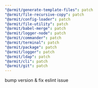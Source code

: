 ```yaml
---
"@armit/generate-template-files": patch
"@armit/file-recursive-copy": patch
"@armit/config-loader": patch
"@armit/file-utility": patch
"@armit/babel-merge": patch
"@armit/logger-node": patch
"@armit/commander": patch
"@armit/terminal": patch
"@armit/package": patch
"@armit/logger": patch
"@armit/ldap": patch
"@armit/cli": patch
"@armit/git": patch
---
```


bump version & fix eslint issue
